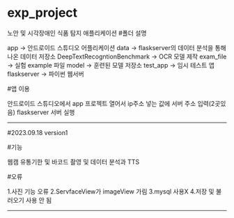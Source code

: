 # exp_project


노안 및 시각장애인 식품 탐지 애플리케이션
#폴더 설명

app -> 안드로이드 스튜디오 어플리케이션
data -> flaskserver의 데이터 분석을 통해 나온 데이터 저장소
DeepTextRecogntionBenchmark -> OCR 모델 제작
exam_file -> 실험 example 파일
model -> 훈련된 모델 저장소
test_app -> 임시 테스트 앱
flaskserver -> 파이썬 웹서버

#앱 이용 

안드로이드 스튜디오에서 app 프로젝트 열어서 ip주소 넣는 값에 서버 주소 입력(2곳있음)
flaskserver 서버 실행


------------------------------------------------------------------------------------------------------
#2023.09.18 version1

#기능

웹캠 유통기한 및 바코드 촬영 및 데이터 분석과 TTS


#오류

1.사진 기능 오류
2.ServfaceView가 imageView 가림
3.mysql 사용X
4.저장 및 불러오기 사용 안 됨

--------------------------------------------------------------------------------------------------------

